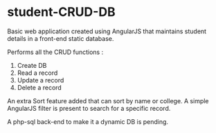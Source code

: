# student-CRUD-DB
Basic web application created using AngularJS that maintains student details in a front-end static database.

Performs all the CRUD functions :
1. Create DB
2. Read a record
3. Update a record
4. Delete a record

An extra Sort feature added that can sort by name or college. 
A simple AngularJS filter is present to search for a specific record.

A php-sql back-end to make it a dynamic DB is pending. 
